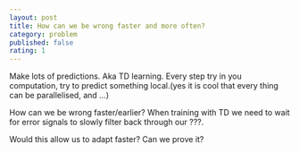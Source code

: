 ```yaml
---
layout: post
title: How can we be wrong faster and more often?
category: problem
published: false
rating: 1
---
```


Make lots of predictions. Aka TD learning. Every step try in you computation, try to predict something local.(yes it is cool that every thing can be parallelised, and …) 


How can we be wrong faster/earlier? When training with TD we need to wait for error signals to slowly filter back through our ???. 


Would this allow us to adapt faster? Can we prove it?